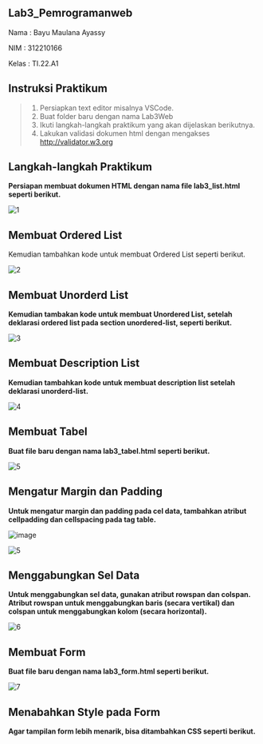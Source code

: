 ## Lab3_Pemrogramanweb
Nama : Bayu Maulana Ayassy

NIM  : 312210166

Kelas : TI.22.A1


## Instruksi Praktikum 
> 1. Persiapkan text editor misalnya VSCode.
> 2. Buat folder baru dengan nama Lab3Web
> 3. Ikuti langkah-langkah praktikum yang akan dijelaskan berikutnya.
> 4. Lakukan validasi dokumen html dengan mengakses http://validator.w3.org

## Langkah-langkah Praktikum
**Persiapan membuat dokumen HTML dengan nama file lab3_list.html seperti berikut.**

![1](https://github.com/Bayuayassy/Lab3_Pemrogramanweb/assets/115678251/fc5ad577-7a28-4c64-87ca-d7d5789bb7f8)


## Membuat Ordered List
Kemudian tambahkan kode untuk membuat Ordered List seperti berikut.

![2](https://github.com/Bayuayassy/Lab3_Pemrogramanweb/assets/115678251/17a01a7a-e6f3-43ae-8b04-5deedd49d48b)

## Membuat Unorderd List
**Kemudian tambakan kode untuk membuat Unordered List, setelah deklarasi ordered list pada
section unordered-list, seperti berikut.**

![3](https://github.com/Bayuayassy/Lab3_Pemrogramanweb/assets/115678251/4abea22f-52d7-42cd-9362-22ef447b75b9)

## Membuat Description List
**Kemudian tambahkan kode untuk membuat description list setelah deklarasi unorderd-list.**

![4](https://github.com/Bayuayassy/Lab3_Pemrogramanweb/assets/115678251/7e942a8b-9880-4027-a19e-0337587b4bd6)

## Membuat Tabel
**Buat file baru dengan nama lab3_tabel.html seperti berikut.**

![5](https://github.com/Bayuayassy/Lab3_Pemrogramanweb/assets/115678251/68fb8267-417d-4148-ae65-632cc0f3b460)

## Mengatur Margin dan Padding
**Untuk mengatur margin dan padding pada cel data, tambahkan atribut cellpadding dan
cellspacing pada tag table.**

![image](https://github.com/Bayuayassy/Lab3_Pemrogramanweb/assets/115678251/71d80f8b-213e-4004-9112-1b482116fba8)

![5](https://github.com/Bayuayassy/Lab3_Pemrogramanweb/assets/115678251/8f23987c-4029-43fd-a5d5-3d76554b9c0c)

## Menggabungkan Sel Data
**Untuk menggabungkan sel data, gunakan atribut rowspan dan colspan. Atribut rowspan untuk
menggabungkan baris (secara vertikal) dan colspan untuk menggabungkan kolom (secara
horizontal).**

![6](https://github.com/Bayuayassy/Lab3_Pemrogramanweb/assets/115678251/bbb6875d-446a-43a1-a797-424f5108c390)

## Membuat Form
**Buat file baru dengan nama lab3_form.html seperti berikut.**

![7](https://github.com/Bayuayassy/Lab3_Pemrogramanweb/assets/115678251/5f7ac5be-c6a7-4a56-8729-fb69d8176c21)

## Menabahkan Style pada Form
**Agar tampilan form lebih menarik, bisa ditambahkan CSS seperti berikut.**
















